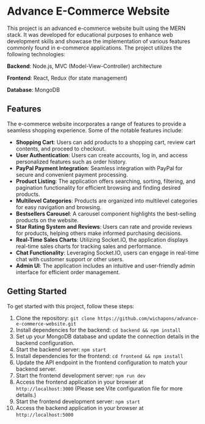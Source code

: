 # Advance E-Commerce Website

This project is an advanced e-commerce website built using the MERN stack. It was developed for educational purposes to enhance web development skills and showcase the implementation of various features commonly found in e-commerce applications. The project utilizes the following technologies:

**Backend**: Node.js, MVC (Model-View-Controller) architecture

**Frontend**: React, Redux (for state management)

**Database**: MongoDB

## Features

The e-commerce website incorporates a range of features to provide a seamless shopping experience. Some of the notable features include:

- **Shopping Cart**: Users can add products to a shopping cart, review cart contents, and proceed to checkout.
- **User Authentication**: Users can create accounts, log in, and access personalized features such as order history.
- **PayPal Payment Integration**: Seamless integration with PayPal for secure and convenient payment processing.
- **Product Listing**: The application offers searching, sorting, filtering, and pagination functionality for efficient browsing and finding desired products.
- **Multilevel Categories**: Products are organized into multilevel categories for easy navigation and browsing.
- **Bestsellers Carousel**: A carousel component highlights the best-selling products on the website.
- **Star Rating System and Reviews**: Users can rate and provide reviews for products, helping others make informed purchasing decisions.
- **Real-Time Sales Charts**: Utilizing Socket.IO, the application displays real-time sales charts for tracking sales and performance.
- **Chat Functionality**: Leveraging Socket.IO, users can engage in real-time chat with customer support or other users.
- **Admin UI**: The application includes an intuitive and user-friendly admin interface for efficient order management.

## Getting Started

To get started with this project, follow these steps:

1. Clone the repository: `git clone https://github.com/wichapons/advance-e-commerce-website.git`
2. Install dependencies for the backend: `cd backend && npm install`
3. Set up your MongoDB database and update the connection details in the backend configuration.
4. Start the backend server: `npm start`
5. Install dependencies for the frontend: `cd frontend && npm install`
6. Update the API endpoint in the frontend configuration to match your backend server.
7. Start the frontend development server: `npm run dev`
8. Access the frontend application in your browser at `http://localhost:3000` (Please see Vite configuration file for more details.)
9. Start the frontend development server: `npm start`
10. Access the backend application in your browser at `http://localhost:5000` 

